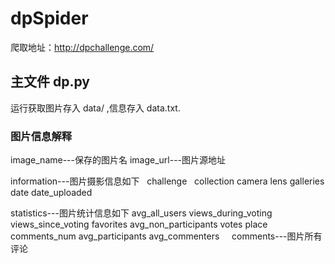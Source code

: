 # dpSpider

爬取地址：http://dpchallenge.com/

## 主文件 dp.py

运行获取图片存入 data/ ,信息存入 data.txt.

### 图片信息解释

image_name---保存的图片名
image_url---图片源地址

information---图片摄影信息如下
    challenge
    collection
    camera
    lens
    galleries
    date
    date_uploaded

statistics---图片统计信息如下
    avg_all_users
    views_during_voting
    views_since_voting
    favorites
    avg_non_participants
    votes
    place
    comments_num
    avg_participants
    avg_commenters
    
comments---图片所有评论

